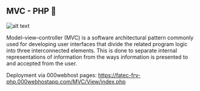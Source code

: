 ## MVC - PHP 🐘

![alt text](https://upload.wikimedia.org/wikipedia/commons/thumb/a/a0/MVC-Process.svg/500px-MVC-Process.svg.png)

Model–view–controller (MVC) is a software architectural pattern commonly used for developing user interfaces that divide the related program logic into three interconnected elements. This is done to separate internal representations of information from the ways information is presented to and accepted from the user.


Deployment via 000webhost pages: https://fatec-frv-php.000webhostapp.com/MVC/View/index.php
